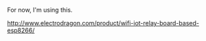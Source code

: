 
For now, I'm using this.

http://www.electrodragon.com/product/wifi-iot-relay-board-based-esp8266/


